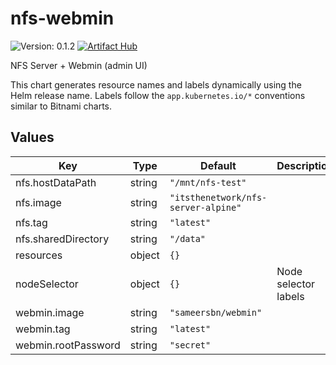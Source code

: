 # nfs-webmin

![Version: 0.1.2](https://img.shields.io/badge/Version-0.1.2-informational?style=flat-square) [![Artifact Hub](https://img.shields.io/endpoint?url=https://artifacthub.io/badge/repository/nfs-webmin)](https://artifacthub.io/packages/search?repo=nfs-webmin)

NFS Server + Webmin (admin UI)

This chart generates resource names and labels dynamically using the Helm release
name. Labels follow the `app.kubernetes.io/*` conventions similar to Bitnami
charts.

## Values

| Key | Type | Default | Description |
|-----|------|---------|-------------|
| nfs.hostDataPath | string | `"/mnt/nfs-test"` |  |
| nfs.image | string | `"itsthenetwork/nfs-server-alpine"` |  |
| nfs.tag | string | `"latest"` |  |
| nfs.sharedDirectory | string | `"/data"` |  |
| resources | object | `{}` |  |
| nodeSelector | object | `{}` | Node selector labels |
| webmin.image | string | `"sameersbn/webmin"` |  |
| webmin.tag | string | `"latest"` |  |
| webmin.rootPassword | string | `"secret"` |  |

